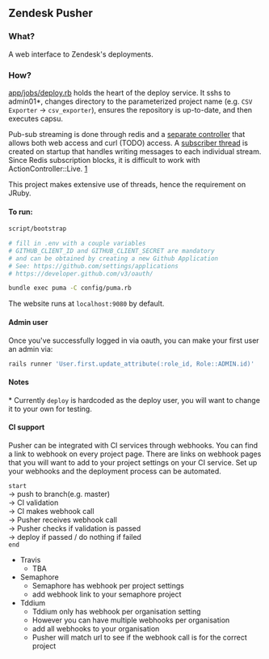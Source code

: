 ## Zendesk Pusher

### What?

A web interface to Zendesk's deployments.

### How?

[app/jobs/deploy.rb](app/jobs/deploy.rb) holds the heart of the deploy service.
It sshs to admin01\*, changes directory to the parameterized project name (e.g. `CSV Exporter` -> `csv_exporter`),
ensures the repository is up-to-date, and then executes capsu.

Pub-sub streaming is done through redis and a [separate controller](app/controllers/streams_controller.rb) that allows both web access
and curl (TODO) access. A [subscriber thread](config/initializers/redis.rb) is created on startup that handles
writing messages to each individual stream. Since Redis subscription blocks, it is difficult to work with ActionController::Live. [1]

This project makes extensive use of threads, hence the requirement on JRuby.

#### To run:

```bash
script/bootstrap

# fill in .env with a couple variables
# GITHUB_CLIENT_ID and GITHUB_CLIENT_SECRET are mandatory
# and can be obtained by creating a new Github Application
# See: https://github.com/settings/applications
# https://developer.github.com/v3/oauth/

bundle exec puma -C config/puma.rb
```

The website runs at `localhost:9080` by default.

#### Admin user

Once you've successfully logged in via oauth, you can make your first user an admin via:

```bash
rails runner 'User.first.update_attribute(:role_id, Role::ADMIN.id)'
```

#### Notes

\* Currently `deploy` is hardcoded as the deploy user, you will want
to change it to your own for testing.

[1]: https://github.com/rails/rails/issues/10989

#### CI support

Pusher can be integrated with CI services through webhooks.
You can find a link to webhook on every project page.
There are links on webhook pages that you will want to add to your project settings on your CI service.
Set up your webhooks and the deployment process can be automated.

`start`  
-> push to branch(e.g. master)  
-> CI validation  
-> CI makes webhook call  
-> Pusher receives webhook call  
-> Pusher checks if validation is passed  
-> deploy if passed / do nothing if failed  
`end`  

* Travis
    * TBA
* Semaphore
    * Semaphore has webhook per project settings
    * add webhook link to your semaphore project
* Tddium
    * Tddium only has webhook per organisation setting
    * However you can have multiple webhooks per organisation
    * add all webhooks to your organisation
    * Pusher will match url to see if the webhook call is for the correct project
